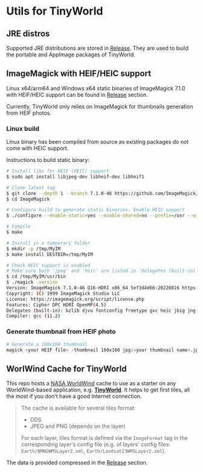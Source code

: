 # Utils for TinyWorld

## JRE distros

Supported JRE distributions are stored in [Release](https://github.com/asaintsever/tinyworld-utils/releases). They are used to build the portable and AppImage packages of TinyWorld.

## ImageMagick with HEIF/HEIC support

Linux x64/arm64 and Windows x64 static binaries of ImageMagick 7.1.0 with HEIF/HEIC support can be found in [Release](https://github.com/asaintsever/tinyworld-utils/releases) section.

Currently, TinyWorld only relies on ImageMagick for thumbnails generation from HEIF photos.

### Linux build

Linux binary has been compiled from source as existing packages do not come with HEIC support.

Instructions to build static binary:

```sh
# Install libs for HEIF (HEIC) support
$ sudo apt install libjpeg-dev libheif-dev libheif1

# Clone latest tag
$ git clone --depth 1 --branch 7.1.0-46 https://github.com/ImageMagick/ImageMagick.git
$ cd ImageMagick

# Configure build to generate static binaries. Enable HEIC support
$ ./configure --enable-static=yes --enable-shared=no --prefix=/usr --with-jpeg=yes --with-heic=yes --without-magick-plus-plus --without-perl --with-quantum-depth=16

# Compile
$ make

# Install in a temporary folder
$ mkdir -p /tmp/MyIM
$ make install DESTDIR=/tmp/MyIM

# Check HEIC support is enabled
# Make sure both 'jpeg' and 'heic' are listed in 'Delegates (built-in)'
$ cd /tmp/MyIM/usr/bin
$ ./magick -version
Version: ImageMagick 7.1.0-46 Q16-HDRI x86_64 5ef3d4d66:20220816 https://imagemagick.org
Copyright: (C) 1999 ImageMagick Studio LLC
License: https://imagemagick.org/script/license.php
Features: Cipher DPC HDRI OpenMP(4.5)
Delegates (built-in): bzlib djvu fontconfig freetype gvc heic jbig jng jpeg lcms lqr lzma openexr pangocairo png raqm raw tiff webp x zip zlib
Compiler: gcc (11.2)
```

### Generate thumbnail from HEIF photo

```sh
# Generate a 160x160 thumbnail
magick <your HEIF file> -thumbnail 160x160 jpg:<your thumbnail name>.jpg
```

## WorlWind Cache for TinyWorld

This repo hosts a [NASA WorldWind](https://worldwind.arc.nasa.gov/java/) cache to use as a starter on any WorldWind-based application, e.g. **[TinyWorld](https://github.com/asaintsever/tinyworld)**. It helps to get first tiles, all the most if you don't have a good Internet connection.

> The cache is available for several tiles format:
> - DDS
> - JPEG and PNG (depends on the layer)
> 
> For each layer, tiles format is defined via the `ImageFormat` tag in the corresponding layer's config file (e.g. of layers' config files: `Earth/BMNGWMSLayer2.xml`, `Earth/LandsatI3WMSLayer2.xml`).

The data is provided compressed in the [Release](https://github.com/asaintsever/tinyworld-utils/releases) section.
